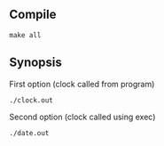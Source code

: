 ## Compile
```
make all
```

## Synopsis
First option (clock called from program)
```
./clock.out
```
Second option (clock called using exec)
```
./date.out
```
